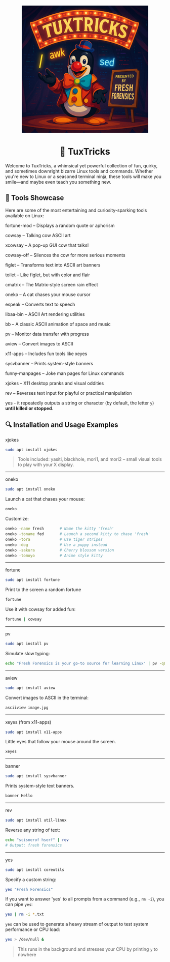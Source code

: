 <p align="center">
  <img src="https://github.com/DouglasFreshHabian/TuxTricks/blob/main/Graphics/Tux-Clown-3.png" alt="My Image" width="400">
</p>

<h1 align="center">
🤡 TuxTricks
	</h1>


Welcome to TuxTricks, a whimsical yet powerful collection of fun, quirky, and sometimes downright bizarre Linux tools and commands. Whether you're new to Linux or a seasoned terminal ninja, these tools will make you smile—and maybe even teach you something new.

## 🎪 Tools Showcase

Here are some of the most entertaining and curiosity-sparking tools available on Linux:

fortune-mod – Displays a random quote or aphorism

cowsay – Talking cow ASCII art

xcowsay – A pop-up GUI cow that talks!

cowsay-off – Silences the cow for more serious moments

figlet – Transforms text into ASCII art banners

toilet – Like figlet, but with color and flair

cmatrix – The Matrix-style screen rain effect

oneko – A cat chases your mouse cursor

espeak – Converts text to speech

libaa-bin – ASCII Art rendering utilities

bb – A classic ASCII animation of space and music

pv – Monitor data transfer with progress

aview – Convert images to ASCII

x11-apps – Includes fun tools like xeyes

sysvbanner – Prints system-style banners

funny-manpages – Joke man pages for Linux commands

xjokes – X11 desktop pranks and visual oddities

rev – Reverses text input for playful or practical manipulation

yes - it repeatedly outputs a string or character (by default, the letter `y`) **until killed or stopped**.
## 🔍 Installation and Usage Examples

xjokes
```bash
sudo apt install xjokes
```
> Tools included: yasiti, blackhole, mori1, and mori2 – small visual tools to play with your X display.
---

oneko
```bash
sudo apt install oneko
```

Launch a cat that chases your mouse:
```bash
oneko
```

Customize:
```bash
oneko -name fresh       # Name the kitty 'fresh'
oneko -toname fed       # Launch a second kitty to chase 'fresh'
oneko -tora             # Use tiger stripes
oneko -dog              # Use a puppy instead
oneko -sakura           # Cherry blossom version
oneko -tomoyo           # Anime style kitty
```
---

fortune
```bash
sudo apt install fortune
```
Print to the screen a random fortune
```bash
fortune
```
Use it with cowsay for added fun:
```bash
fortune | cowsay
```
---

pv
```bash
sudo apt install pv
```
Simulate slow typing:
```bash
echo "Fresh Forensics is your go-to source for learning Linux" | pv -qL 10
```
---

aview
```bash
sudo apt install aview
```
Convert images to ASCII in the terminal:
```bash
asciiview image.jpg
```
---

xeyes (from x11-apps)
```bash
sudo apt install x11-apps
```
Little eyes that follow your mouse around the screen.
```bash
xeyes
```
---

banner
```bash
sudo apt install sysvbanner
```
Prints system-style text banners.
```bash
banner Hello
```
---

rev
```bash
sudo apt install util-linux
```
Reverse any string of text:
```bash
echo "scisnerof hserf" | rev
# Output: fresh forensics
```
---

yes
```bash
sudo apt install coreutils
```

Specify a custom string:
```bash
yes "Fresh Forensics"
```
If you want to answer 'yes' to all prompts from a command (e.g., `rm -i`), you can pipe `yes`:
```bash
yes | rm -i *.txt
```
`yes` can be used to generate a heavy stream of output to test system performance or CPU load:
```bash
yes > /dev/null &
```
> This runs in the background and stresses your CPU by printing `y` to nowhere



